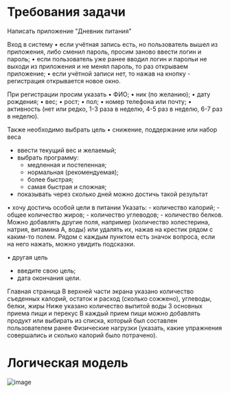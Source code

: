 # Требования задачи
Написать приложение "Дневник питания"

Вход в систему
• если учётная запись есть, но пользователь вышел из приложения, либо сменил пароль, просим заново ввести логин и пароль;
• если пользователь уже ранее вводил логин и парольи не выходи из приложения и не менял пароль, то раз открываем приложение;
• если учётной записи нет, то нажав на кнопку - регистрация открывается новое окно.

При регистрации просим указать
• ФИО;
• ник (по желанию);
• дату рождения;
• вес; 
• рост; 
• пол;
• номер телефона или почту;
• активность (нет или редко, 1-3 раза в неделю, 4-5 раз в неделю, 6-7 раз в неделю).

Также необходимо выбрать цель
• снижение, поддержание или набор веса 
  * ввести текущий вес и желаемый;
  * выбрать программу:
      - медленная и постепенная;
      - нормальная (рекомендуемая);
      - более быстрая;
      - самая быстрая и сложная;
  * показывать через сколько дней можно достичь такой результат 

• хочу достичь особой цели в питании
   Указать:
      - количество калорий;
      - общее количество жиров;
      - количество углеводов;
      - количество белков.
Можно добавлять другие поля, например (количество холестерина, натрия, витамина А, воды) или удалять их, нажав на крестик рядом с каким-то полем.
Рядом с каждым пунктом есть значок вопроса, если на него нажать, можно увидить подсказки.

• другая цель 
   * введите свою цель;
   * дата окончания цели.

Главная страница
В верхней части экрана указано количество съеденных калорий, остаток и расход (сколько сожжено), углеводы, белки, жиры
Ниже указано количество выпитой воды 
3 основных приема пищи и перекус
В каждый прием пищи можно добавлять продукт или выбирать из списка, который был составлен пользователем ранее 
Физические нагрузки (указать, какие упражнения совершались и сколько калорий было потрачено).


# Логическая модель
![image](https://user-images.githubusercontent.com/101321771/198870668-65b8f45a-10ce-48fe-bbc7-dedae3b94a84.png)
